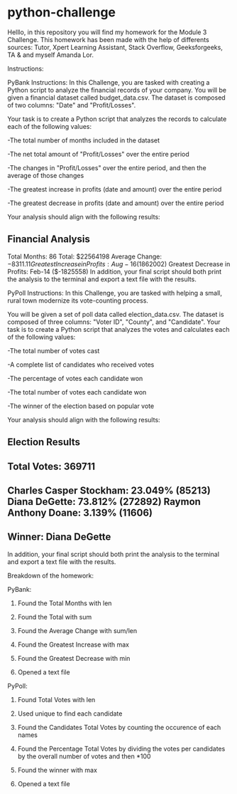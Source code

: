 # python-challenge

Helllo, in this repository you will find my homework for the Module 3 Challenge. This homework has been made with the help of differents sources: Tutor, Xpert Learning Assistant, Stack Overflow, Geeksforgeeks, TA & and myself Amanda Lor.

Instructions:

PyBank Instructions:
In this Challenge, you are tasked with creating a Python script to analyze the financial records of your company. You will be given a financial dataset called budget_data.csv. The dataset is composed of two columns: "Date" and "Profit/Losses".

Your task is to create a Python script that analyzes the records to calculate each of the following values:

-The total number of months included in the dataset

-The net total amount of "Profit/Losses" over the entire period

-The changes in "Profit/Losses" over the entire period, and then the average of those changes

-The greatest increase in profits (date and amount) over the entire period

-The greatest decrease in profits (date and amount) over the entire period

Your analysis should align with the following results:

Financial Analysis
----------------------------
Total Months: 86
Total: $22564198
Average Change: $-8311.11
Greatest Increase in Profits: Aug-16 ($1862002)
Greatest Decrease in Profits: Feb-14 ($-1825558)
In addition, your final script should both print the analysis to the terminal and export a text file with the results.

PyPoll Instructions:
In this Challenge, you are tasked with helping a small, rural town modernize its vote-counting process.

You will be given a set of poll data called election_data.csv. The dataset is composed of three columns: "Voter ID", "County", and "Candidate". Your task is to create a Python script that analyzes the votes and calculates each of the following values:

-The total number of votes cast

-A complete list of candidates who received votes

-The percentage of votes each candidate won

-The total number of votes each candidate won

-The winner of the election based on popular vote

Your analysis should align with the following results:

Election Results
-------------------------
Total Votes: 369711
-------------------------
Charles Casper Stockham: 23.049% (85213)
Diana DeGette: 73.812% (272892)
Raymon Anthony Doane: 3.139% (11606)
-------------------------
Winner: Diana DeGette
-------------------------
In addition, your final script should both print the analysis to the terminal and export a text file with the results.

Breakdown of the homework: 

PyBank: 

1) Found the Total Months with len

2) Found the Total with sum 

3) Found the Average Change  with sum/len

4) Found the Greatest Increase with max

5) Found the Greatest Decrease with min

6) Opened a text file


PyPoll:

1) Found Total Votes with len

2) Used unique to find each candidate 

3) Found the Candidates Total Votes by counting the occurence of each names 

4) Found the Percentage Total Votes by dividing the votes per candidates by the overall number of votes and then *100

5) Found the winner with max

6) Opened a text file
